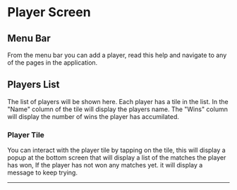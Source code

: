 # Player Screen

## Menu Bar

From the menu bar you can add a player, read this help and navigate to any of the pages in the application.

## Players List

The list of players will be shown here. Each player has a tile in the list. In the "Name" column of the tile will display the players name. The "Wins" column will display the number of wins the player has accumilated.

### Player Tile

You can interact with the player tile by tapping on the tile, this will display a popup at the bottom screen that will display a list of the matches the player has won, If the player has not won any matches yet. it will display a message to keep trying.

---
